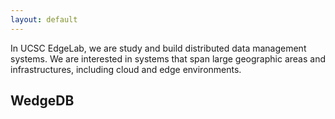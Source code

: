 ```yaml
---
layout: default
---
```


In UCSC EdgeLab, we are study and build distributed data management
systems. We are interested in systems that span large geographic
areas and infrastructures, including cloud and edge environments.


## WedgeDB




